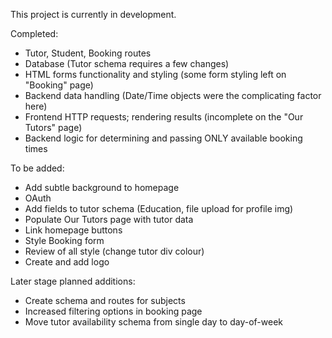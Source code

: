 This project is currently in development.

Completed:
- Tutor, Student, Booking routes
- Database (Tutor schema requires a few changes)
- HTML forms functionality and styling (some form styling left on "Booking" page)
- Backend data handling (Date/Time objects were the complicating factor here)
- Frontend HTTP requests; rendering results (incomplete on the "Our Tutors" page)
- Backend logic for determining and passing ONLY available booking times

To be added:
- Add subtle background to homepage
- OAuth
- Add fields to tutor schema (Education, file upload for profile img)
- Populate Our Tutors page with tutor data
- Link homepage buttons
- Style Booking form
- Review of all style (change tutor div colour)
- Create and add logo

Later stage planned additions:
- Create schema and routes for subjects
- Increased filtering options in booking page
- Move tutor availability schema from single day to day-of-week 
